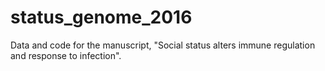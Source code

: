 # status_genome_2016
Data and code for the manuscript, "Social status alters immune regulation and response to infection".

